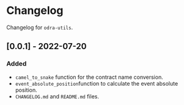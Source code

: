 # Changelog

Changelog for `odra-utils`.

## [0.0.1] - 2022-07-20
### Added
- `camel_to_snake` function for the contract name conversion.
- `event_absolute_position`function to calculate the event absolute position.
- `CHANGELOG.md` and `README.md` files.
